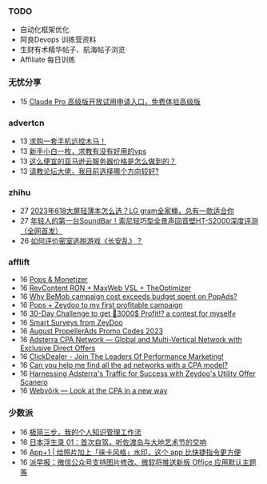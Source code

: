 ### TODO
-  自动化框架优化
-  阿良Devops 训练营资料
-  生财有术精华帖子、航海帖子浏览
-  Affiliate 每日训练

### 无忧分享
<!-- ruyo:START -->
-  15 [Claude Pro 高级版开放试用申请入口，免费体验高级版](https://51.ruyo.net/18456.html)<!-- ruyo:END -->

### advertcn
<!-- advertcn:START -->
-  13 [求购一套手机远控木马！](https://www.advertcn.com/forum.php?mod=viewthread&tid=111618)
-  13 [新手小白一枚，求教有没有好用的vps](https://www.advertcn.com/forum.php?mod=viewthread&tid=111616)
-  13 [这么便宜的亚马逊云服务器价格是怎么做到的？](https://www.advertcn.com/forum.php?mod=viewthread&tid=111615)
-  13 [请教论坛大佬，我目前选择哪个方向较好?](https://www.advertcn.com/forum.php?mod=viewthread&tid=111614)<!-- advertcn:END -->

### zhihu
<!-- zhihu:START -->
-  27 [2023年618大屏轻薄本怎么选？LG gram全家桶，总有一款适合你](http://zhuanlan.zhihu.com/p/632641888?utm_campaign=rss&utm_medium=rss&utm_source=rss&utm_content=title)
-  27 [年轻人的第一台SoundBar！索尼轻巧型全景声回音壁HT-S2000深度评测（全网首发）](http://zhuanlan.zhihu.com/p/630990296?utm_campaign=rss&utm_medium=rss&utm_source=rss&utm_content=title)
-  26 [如何评价密室逃脱游戏《长安乱》？](http://www.zhihu.com/question/563950552/answer/3045961312?utm_campaign=rss&utm_medium=rss&utm_source=rss&utm_content=title)<!-- zhihu:END -->

### afflift
<!-- afflift:START -->
-  16 [Pops &amp; Monetizer](https://afflift.com/f/threads/pops-monetizer.11464/)
-  16 [RevContent RON + MaxWeb VSL + TheOptimizer](https://afflift.com/f/threads/revcontent-ron-maxweb-vsl-theoptimizer.11415/)
-  16 [Why BeMob campaign cost exceeds budget spent on PopAds?](https://afflift.com/f/threads/why-bemob-campaign-cost-exceeds-budget-spent-on-popads.11447/)
-  16 [Pops + Zeydoo to my first profitable campaign](https://afflift.com/f/threads/pops-zeydoo-to-my-first-profitable-campaign.11418/)
-  16 [30-Day Challenge to get 🎯3000$ Profit⁉ a contest for myself✊](https://afflift.com/f/threads/30-day-challenge-to-get-%F0%9F%8E%AF3000-profit%E2%81%89-a-contest-for-myself%E2%9C%8A.9419/)
-  16 [Smart Surveys from ZeyDoo](https://afflift.com/f/threads/smart-surveys-from-zeydoo.10505/)
-  16 [August PropellerAds Promo Codes 2023](https://afflift.com/f/threads/august-propellerads-promo-codes-2023.11410/)
-  16 [Adsterra CPA Network — Global and Multi-Vertical Network with Exclusive Direct Offers](https://afflift.com/f/threads/adsterra-cpa-network-%E2%80%94-global-and-multi-vertical-network-with-exclusive-direct-offers.10001/)
-  16 [ClickDealer - Join The Leaders Of Performance Marketing!](https://afflift.com/f/threads/clickdealer-join-the-leaders-of-performance-marketing.2440/)
-  16 [Can you help me find all the ad networks with a CPA model?](https://afflift.com/f/threads/can-you-help-me-find-all-the-ad-networks-with-a-cpa-model.11448/)
-  16 [Harnessing Adsterra&#39;s Traffic for Success with Zeydoo&#39;s Utility Offer Scanero](https://afflift.com/f/threads/harnessing-adsterras-traffic-for-success-with-zeydoos-utility-offer-scanero.11463/)
-  16 [Webvõrk — Look at the CPA in a new way](https://afflift.com/f/threads/webv%C3%B5rk-%E2%80%94-look-at-the-cpa-in-a-new-way.2820/)<!-- afflift:END -->

### 少数派
<!-- sspai:START -->
-  16 [极简三步，我的个人知识管理工作流](https://sspai.com/post/81926)
-  16 [日本浮生录 01：首次自驾，听佐渡岛与大地艺术节的交响](https://sspai.com/post/81940)
-  16 [App+1 | 给照片加上「徕卡风格」水印，这个 app 比快捷指令更方便](https://sspai.com/post/81413)
-  16 [派早报：微信公众号支持图片修改、微软将推送新版 Office 应用默认主题等](https://sspai.com/post/82066)<!-- sspai:END -->
